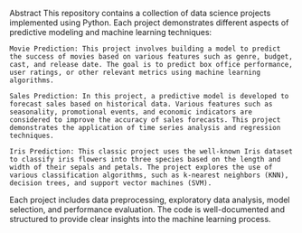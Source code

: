 Abstract
This repository contains a collection of data science projects implemented using Python. Each project demonstrates different aspects of predictive modeling and machine learning techniques:

    Movie Prediction: This project involves building a model to predict the success of movies based on various features such as genre, budget, cast, and release date. The goal is to predict box office performance, user ratings, or other relevant metrics using machine learning algorithms.

    Sales Prediction: In this project, a predictive model is developed to forecast sales based on historical data. Various features such as seasonality, promotional events, and economic indicators are considered to improve the accuracy of sales forecasts. This project demonstrates the application of time series analysis and regression techniques.

    Iris Prediction: This classic project uses the well-known Iris dataset to classify iris flowers into three species based on the length and width of their sepals and petals. The project explores the use of various classification algorithms, such as k-nearest neighbors (KNN), decision trees, and support vector machines (SVM).

Each project includes data preprocessing, exploratory data analysis, model selection, and performance evaluation. The code is well-documented and structured to provide clear insights into the machine learning process.
